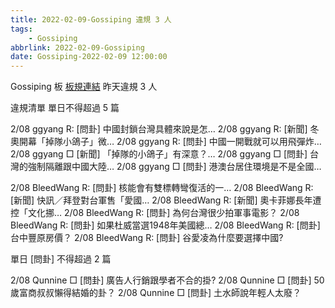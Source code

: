 ```yaml
---
title: 2022-02-09-Gossiping 違規 3 人
tags:
    - Gossiping
abbrlink: 2022-02-09-Gossiping
date: Gossiping-2022-02-09 12:00:00
---
```

Gossiping 板 [板規連結](https://www.ptt.cc/bbs/Gossiping/M.1637425085.A.07D.html)
昨天違規 3 人
<!-- more -->

違規清單
單日不得超過 5 篇

2/08 ggyang R: [問卦] 中國封鎖台灣具體來說是怎…
2/08 ggyang R: [新聞] 冬奧開幕「掉隊小鴿子」微…
2/08 ggyang R: [問卦] 中國一開戰就可以用飛彈炸…
2/08 ggyang □ [新聞] 「掉隊的小鴿子」有深意？…
2/08 ggyang □ [問卦] 台灣的強制隔離跟中國大陸…
2/08 ggyang □ [問卦] 港澳台居住環境是不是全國…

2/08 BleedWang R: [問卦] 核能會有雙標轉彎復活的一…
2/08 BleedWang R: [新聞] 快訊／拜登對台軍售「愛國…
2/08 BleedWang R: [新聞] 奧卡菲娜長年遭控「文化挪…
2/08 BleedWang R: [問卦] 為何台灣很少拍軍事電影？
2/08 BleedWang R: [問卦] 如果杜威當選1948年美國總…
2/08 BleedWang R: [問卦] 台中豐原房價？
2/08 BleedWang R: [問卦] 谷愛凌為什麼要選擇中國?

單日 [問卦] 不得超過 2 篇

2/08 Qunnine □ [問卦] 廣告人行銷跟學者不合的掛?
2/08 Qunnine □ [問卦] 50歲富商叔叔懶得結婚的卦？
2/08 Qunnine □ [問卦] 土水師說年輕人太廢？